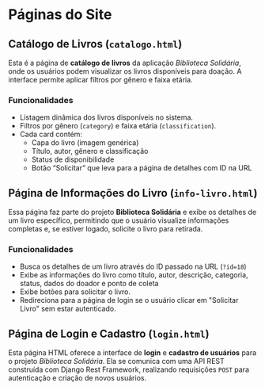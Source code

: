 # Páginas do Site

## Catálogo de Livros (`catalogo.html`)

Esta é a página de **catálogo de livros** da aplicação _Biblioteca Solidária_, onde os usuários podem visualizar os livros disponíveis para doação. A interface permite aplicar filtros por gênero e faixa etária.

### Funcionalidades

- Listagem dinâmica dos livros disponíveis no sistema.
- Filtros por gênero (`category`) e faixa etária (`classification`).
- Cada card contém:
  - Capa do livro (imagem genérica)
  - Título, autor, gênero e classificação
  - Status de disponibilidade
  - Botão “Solicitar” que leva para a página de detalhes com ID na URL

## Página de Informações do Livro (`info-livro.html`)

Essa página faz parte do projeto **Biblioteca Solidária** e exibe os detalhes de um livro específico, permitindo que o usuário visualize informações completas e, se estiver logado, solicite o livro para retirada.

### Funcionalidades

- Busca os detalhes de um livro através do ID passado na URL (`?id=18`)
- Exibe as informações do livro como título, autor, descrição, categoria, status, dados do doador e ponto de coleta
- Exibe botões para solicitar o livro.
- Redireciona para a página de login se o usuário clicar em "Solicitar Livro" sem estar autenticado.

## Página de Login e Cadastro (`login.html`)

Esta página HTML oferece a interface de **login** e **cadastro de usuários** para o projeto _Biblioteca Solidária_. Ela se comunica com uma API REST construída com Django Rest Framework, realizando requisições `POST` para autenticação e criação de novos usuários.
